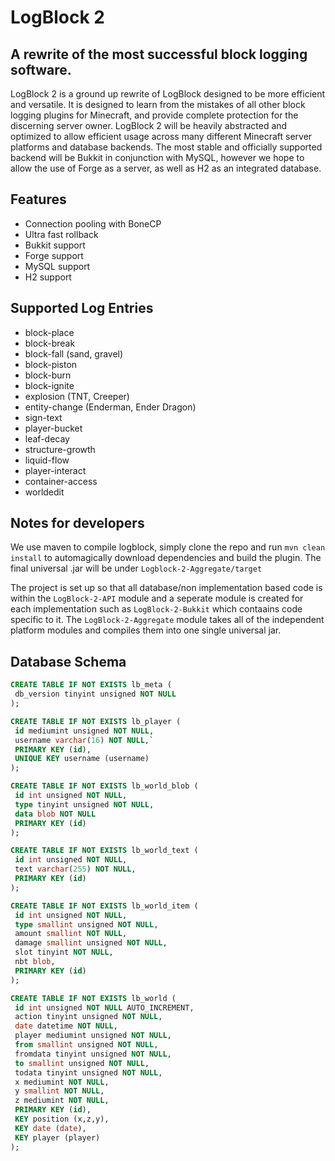 LogBlock 2
==========

A rewrite of the most successful block logging software.
--------------------------------------------------------

LogBlock 2 is a ground up rewrite of LogBlock designed to be more efficient and versatile. It is designed to learn from the mistakes of all other block logging plugins for Minecraft, and provide complete protection for the discerning server owner. LogBlock 2 will be heavily abstracted and optimized to allow efficient usage across many different Minecraft server platforms and database backends. The most stable and officially supported backend will be Bukkit in conjunction with MySQL, however we hope to allow the use of Forge as a server, as well as H2 as an integrated database.

Features
--------

* Connection pooling with BoneCP
* Ultra fast rollback
* Bukkit support
* Forge support
* MySQL support
* H2 support

Supported Log Entries
---------------------

* block-place
* block-break
* block-fall (sand, gravel)
* block-piston
* block-burn
* block-ignite
* explosion (TNT, Creeper)
* entity-change (Enderman, Ender Dragon)
* sign-text
* player-bucket
* leaf-decay
* structure-growth
* liquid-flow
* player-interact
* container-access
* worldedit

Notes for developers
---------------
We use maven to compile logblock, simply clone the repo and run ``mvn clean install`` to automagically download
dependencies and build the plugin. The final universal .jar will be under ``Logblock-2-Aggregate/target``

The project is set up so that all database/non implementation based code is within the ``LogBlock-2-API`` module
and a seperate module is created for each implementation such as ``LogBlock-2-Bukkit`` which contaains code specific
to it. The ``LogBlock-2-Aggregate`` module takes all of the independent platform modules and compiles them into one single
universal jar.

Database Schema
---------------
```SQL
CREATE TABLE IF NOT EXISTS lb_meta (
 db_version tinyint unsigned NOT NULL
);
```

```SQL
CREATE TABLE IF NOT EXISTS lb_player (
 id mediumint unsigned NOT NULL,
 username varchar(16) NOT NULL,`
 PRIMARY KEY (id),
 UNIQUE KEY username (username)
);
```

```SQL
CREATE TABLE IF NOT EXISTS lb_world_blob (
 id int unsigned NOT NULL,
 type tinyint unsigned NOT NULL,
 data blob NOT NULL
 PRIMARY KEY (id)
);
```

```SQL
CREATE TABLE IF NOT EXISTS lb_world_text (
 id int unsigned NOT NULL,
 text varchar(255) NOT NULL,
 PRIMARY KEY (id)
);
```

```SQL
CREATE TABLE IF NOT EXISTS lb_world_item (
 id int unsigned NOT NULL,
 type smallint unsigned NOT NULL,
 amount smallint NOT NULL,
 damage smallint unsigned NOT NULL,
 slot tinyint NOT NULL,
 nbt blob,
 PRIMARY KEY (id)
);
```

```SQL
CREATE TABLE IF NOT EXISTS lb_world (
 id int unsigned NOT NULL AUTO_INCREMENT,
 action tinyint unsigned NOT NULL,
 date datetime NOT NULL,
 player mediumint unsigned NOT NULL,
 from smallint unsigned NOT NULL,
 fromdata tinyint unsigned NOT NULL,
 to smallint unsigned NOT NULL,
 todata tinyint unsigned NOT NULL,
 x mediumint NOT NULL,
 y smallint NOT NULL,
 z mediumint NOT NULL,
 PRIMARY KEY (id),
 KEY position (x,z,y),
 KEY date (date),
 KEY player (player)
);
```

